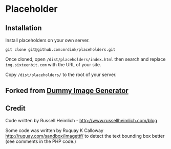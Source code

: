# Placeholder

## Installation

Install placeholders on your own server.

`git clone git@github.com:mrdink/placeholders.git`

Once cloned, open `/dist/placeholders/index.html` then search and replace `img.sixteenbit.com` with the URL of your site.

Copy `/dist/placeholders/` to the root of your server.

## Forked from [Dummy Image Generator](https://github.com/kingkool68/dummyimage)

## Credit

Code written by Russell Heimlich - http://www.russellheimlich.com/blog

Some code was written by Ruquay K Calloway http://ruquay.com/sandbox/imagettf/ to detect the text bounding box better (see comments in the PHP code.)
